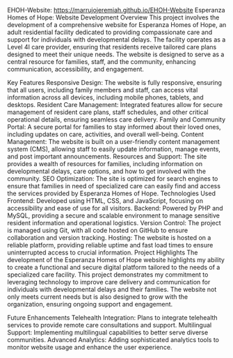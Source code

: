 EHOH-Website: https://marrujojeremiah.github.io/EHOH-Website
Esperanza Homes of Hope: Website Development Overview This project involves the development of a comprehensive website for Esperanza Homes of Hope, an adult residential facility dedicated to providing compassionate care and support for individuals with developmental delays. The facility operates as a Level 4I care provider, ensuring that residents receive tailored care plans designed to meet their unique needs. The website is designed to serve as a central resource for families, staff, and the community, enhancing communication, accessibility, and engagement.

Key Features Responsive Design: The website is fully responsive, ensuring that all users, including family members and staff, can access vital information across all devices, including mobile phones, tablets, and desktops. Resident Care Management: Integrated features allow for secure management of resident care plans, staff schedules, and other critical operational details, ensuring seamless care delivery. Family and Community Portal: A secure portal for families to stay informed about their loved ones, including updates on care, activities, and overall well-being. Content Management: The website is built on a user-friendly content management system (CMS), allowing staff to easily update information, manage events, and post important announcements. Resources and Support: The site provides a wealth of resources for families, including information on developmental delays, care options, and how to get involved with the community. SEO Optimization: The site is optimized for search engines to ensure that families in need of specialized care can easily find and access the services provided by Esperanza Homes of Hope. Technologies Used Frontend: Developed using HTML, CSS, and JavaScript, focusing on accessibility and ease of use for all visitors. Backend: Powered by PHP and MySQL, providing a secure and scalable environment to manage sensitive resident information and operational logistics. Version Control: The project is managed using Git, with all code hosted on GitHub to ensure collaboration and version tracking. Hosting: The website is hosted on a reliable platform, providing reliable uptime and fast load times to ensure uninterrupted access to crucial information. Project Highlights The development of the Esperanza Homes of Hope website highlights my ability to create a functional and secure digital platform tailored to the needs of a specialized care facility. This project demonstrates my commitment to leveraging technology to improve care delivery and communication for individuals with developmental delays and their families. The website not only meets current needs but is also designed to grow with the organization, ensuring ongoing support and engagement.

Future Enhancements Telehealth Integration: Plans to integrate telehealth services to provide remote care consultations and support. Multilingual Support: Implementing multilingual capabilities to better serve diverse communities. Advanced Analytics: Adding sophisticated analytics tools to monitor website usage and enhance the user experience.

